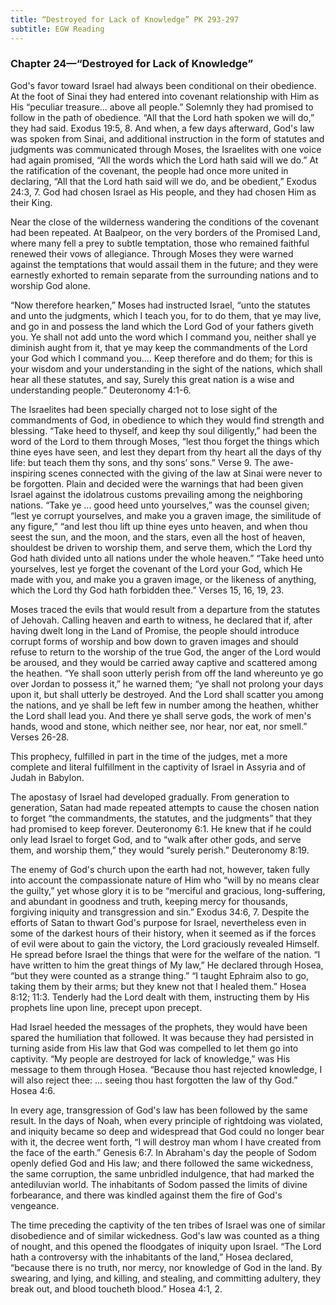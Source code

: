```yaml
---
title: “Destroyed for Lack of Knowledge” PK 293-297
subtitle: EGW Reading
---
```


### Chapter 24—“Destroyed for Lack of Knowledge”

God's favor toward Israel had always been conditional on their obedience. At the foot of Sinai they had entered into covenant relationship with Him as His “peculiar treasure... above all people.” Solemnly they had promised to follow in the path of obedience. “All that the Lord hath spoken we will do,” they had said. Exodus 19:5, 8. And when, a few days afterward, God's law was spoken from Sinai, and additional instruction in the form of statutes and judgments was communicated through Moses, the Israelites with one voice had again promised, “All the words which the Lord hath said will we do.” At the ratification of the covenant, the people had once more united in declaring, “All that the Lord hath said will we do, and be obedient,” Exodus 24:3, 7. God had chosen Israel as His people, and they had chosen Him as their King.

Near the close of the wilderness wandering the conditions of the covenant had been repeated. At Baalpeor, on the very borders of the Promised Land, where many fell a prey to subtle temptation, those who remained faithful renewed their vows of allegiance. Through Moses they were warned against the temptations that would assail them in the future; and they were earnestly exhorted to remain separate from the surrounding nations and to worship God alone.

“Now therefore hearken,” Moses had instructed Israel, “unto the statutes and unto the judgments, which I teach you, for to do them, that ye may live, and go in and possess the land which the Lord God of your fathers giveth you. Ye shall not add unto the word which I command you, neither shall ye diminish aught from it, that ye may keep the commandments of the Lord your God which I command you.... Keep therefore and do them; for this is your wisdom and your understanding in the sight of the nations, which shall hear all these statutes, and say, Surely this great nation is a wise and understanding people.” Deuteronomy 4:1-6.

The Israelites had been specially charged not to lose sight of the commandments of God, in obedience to which they would find strength and blessing. “Take heed to thyself, and keep thy soul diligently,” had been the word of the Lord to them through Moses, “lest thou forget the things which thine eyes have seen, and lest they depart from thy heart all the days of thy life: but teach them thy sons, and thy sons’ sons.” Verse 9. The awe-inspiring scenes connected with the giving of the law at Sinai were never to be forgotten. Plain and decided were the warnings that had been given Israel against the idolatrous customs prevailing among the neighboring nations. “Take ye ... good heed unto yourselves,” was the counsel given; “lest ye corrupt yourselves, and make you a graven image, the similitude of any figure,” “and lest thou lift up thine eyes unto heaven, and when thou seest the sun, and the moon, and the stars, even all the host of heaven, shouldest be driven to worship them, and serve them, which the Lord thy God hath divided unto all nations under the whole heaven.” “Take heed unto yourselves, lest ye forget the covenant of the Lord your God, which He made with you, and make you a graven image, or the likeness of anything, which the Lord thy God hath forbidden thee.” Verses 15, 16, 19, 23.

Moses traced the evils that would result from a departure from the statutes of Jehovah. Calling heaven and earth to witness, he declared that if, after having dwelt long in the Land of Promise, the people should introduce corrupt forms of worship and bow down to graven images and should refuse to return to the worship of the true God, the anger of the Lord would be aroused, and they would be carried away captive and scattered among the heathen. “Ye shall soon utterly perish from off the land whereunto ye go over Jordan to possess it,” he warned them; “ye shall not prolong your days upon it, but shall utterly be destroyed. And the Lord shall scatter you among the nations, and ye shall be left few in number among the heathen, whither the Lord shall lead you. And there ye shall serve gods, the work of men's hands, wood and stone, which neither see, nor hear, nor eat, nor smell.” Verses 26-28.

This prophecy, fulfilled in part in the time of the judges, met a more complete and literal fulfillment in the captivity of Israel in Assyria and of Judah in Babylon.

The apostasy of Israel had developed gradually. From generation to generation, Satan had made repeated attempts to cause the chosen nation to forget “the commandments, the statutes, and the judgments” that they had promised to keep forever. Deuteronomy 6:1. He knew that if he could only lead Israel to forget God, and to “walk after other gods, and serve them, and worship them,” they would “surely perish.” Deuteronomy 8:19.

The enemy of God's church upon the earth had not, however, taken fully into account the compassionate nature of Him who “will by no means clear the guilty,” yet whose glory it is to be “merciful and gracious, long-suffering, and abundant in goodness and truth, keeping mercy for thousands, forgiving iniquity and transgression and sin.” Exodus 34:6, 7. Despite the efforts of Satan to thwart God's purpose for Israel, nevertheless even in some of the darkest hours of their history, when it seemed as if the forces of evil were about to gain the victory, the Lord graciously revealed Himself. He spread before Israel the things that were for the welfare of the nation. “I have written to him the great things of My law,” He declared through Hosea, “but they were counted as a strange thing.” “I taught Ephraim also to go, taking them by their arms; but they knew not that I healed them.” Hosea 8:12; 11:3. Tenderly had the Lord dealt with them, instructing them by His prophets line upon line, precept upon precept.

Had Israel heeded the messages of the prophets, they would have been spared the humiliation that followed. It was because they had persisted in turning aside from His law that God was compelled to let them go into captivity. “My people are destroyed for lack of knowledge,” was His message to them through Hosea. “Because thou hast rejected knowledge, I will also reject thee: ... seeing thou hast forgotten the law of thy God.” Hosea 4:6.

In every age, transgression of God's law has been followed by the same result. In the days of Noah, when every principle of rightdoing was violated, and iniquity became so deep and widespread that God could no longer bear with it, the decree went forth, “I will destroy man whom I have created from the face of the earth.” Genesis 6:7. In Abraham's day the people of Sodom openly defied God and His law; and there followed the same wickedness, the same corruption, the same unbridled indulgence, that had marked the antediluvian world. The inhabitants of Sodom passed the limits of divine forbearance, and there was kindled against them the fire of God's vengeance.

The time preceding the captivity of the ten tribes of Israel was one of similar disobedience and of similar wickedness. God's law was counted as a thing of nought, and this opened the floodgates of iniquity upon Israel. “The Lord hath a controversy with the inhabitants of the land,” Hosea declared, “because there is no truth, nor mercy, nor knowledge of God in the land. By swearing, and lying, and killing, and stealing, and committing adultery, they break out, and blood toucheth blood.” Hosea 4:1, 2.